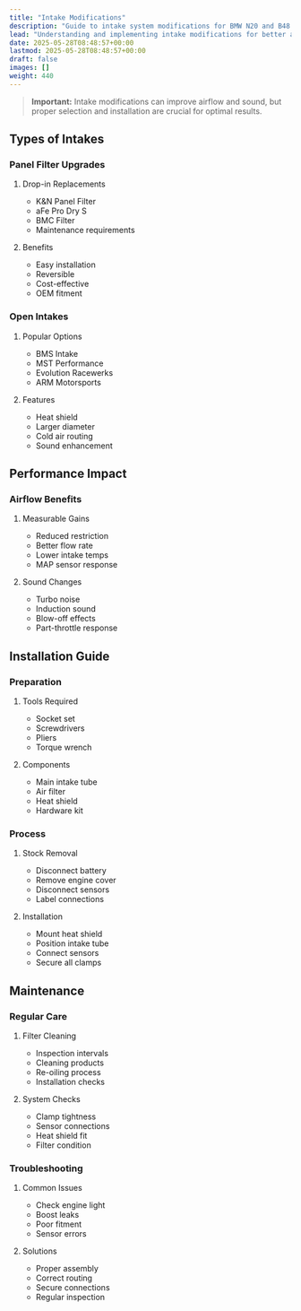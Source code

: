 ```yaml
---
title: "Intake Modifications"
description: "Guide to intake system modifications for BMW N20 and B48 engines"
lead: "Understanding and implementing intake modifications for better airflow and performance"
date: 2025-05-28T08:48:57+00:00
lastmod: 2025-05-28T08:48:57+00:00
draft: false
images: []
weight: 440
---
```


> **Important:** Intake modifications can improve airflow and sound, but proper selection and installation are crucial for optimal results.

## Types of Intakes

### Panel Filter Upgrades
1. Drop-in Replacements
   - K&N Panel Filter
   - aFe Pro Dry S
   - BMC Filter
   - Maintenance requirements

2. Benefits
   - Easy installation
   - Reversible
   - Cost-effective
   - OEM fitment

### Open Intakes
1. Popular Options
   - BMS Intake
   - MST Performance
   - Evolution Racewerks
   - ARM Motorsports

2. Features
   - Heat shield
   - Larger diameter
   - Cold air routing
   - Sound enhancement

## Performance Impact

### Airflow Benefits
1. Measurable Gains
   - Reduced restriction
   - Better flow rate
   - Lower intake temps
   - MAP sensor response

2. Sound Changes
   - Turbo noise
   - Induction sound
   - Blow-off effects
   - Part-throttle response

## Installation Guide

### Preparation
1. Tools Required
   - Socket set
   - Screwdrivers
   - Pliers
   - Torque wrench

2. Components
   - Main intake tube
   - Air filter
   - Heat shield
   - Hardware kit

### Process
1. Stock Removal
   - Disconnect battery
   - Remove engine cover
   - Disconnect sensors
   - Label connections

2. Installation
   - Mount heat shield
   - Position intake tube
   - Connect sensors
   - Secure all clamps

## Maintenance

### Regular Care
1. Filter Cleaning
   - Inspection intervals
   - Cleaning products
   - Re-oiling process
   - Installation checks

2. System Checks
   - Clamp tightness
   - Sensor connections
   - Heat shield fit
   - Filter condition

### Troubleshooting
1. Common Issues
   - Check engine light
   - Boost leaks
   - Poor fitment
   - Sensor errors

2. Solutions
   - Proper assembly
   - Correct routing
   - Secure connections
   - Regular inspection 